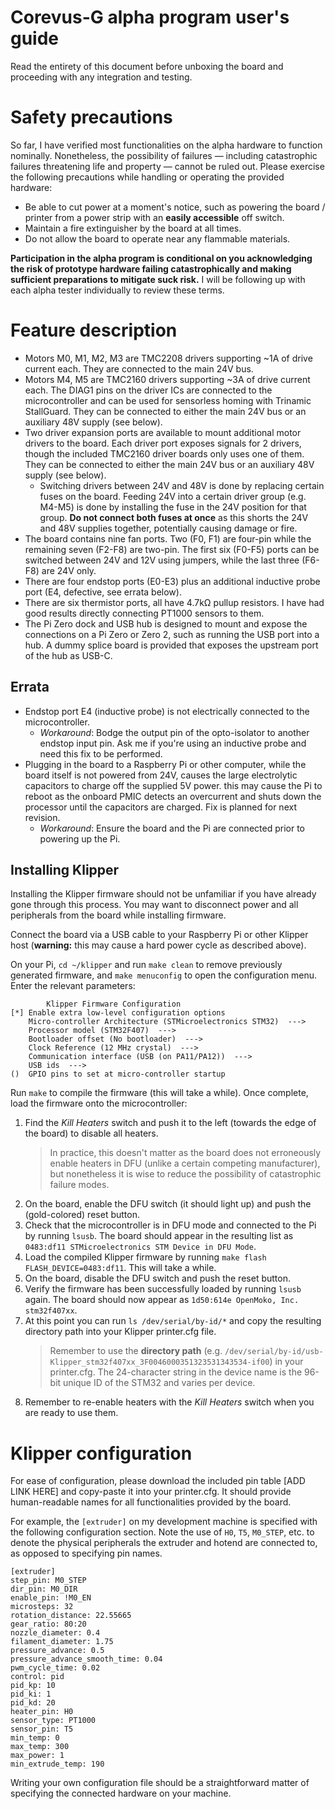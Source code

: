 # Corevus-G alpha program user's guide
Read the entirety of this document before unboxing the board and proceeding with any integration and testing.

# Safety precautions
So far, I have verified most functionalities on the alpha hardware to function nominally. Nonetheless, the possibility of failures — including catastrophic failures threatening life and property — cannot be ruled out. Please exercise the following precautions while handling or operating the provided hardware:
* Be able to cut power at a moment's notice, such as powering the board / printer from a power strip with an **easily accessible** off switch.
* Maintain a fire extinguisher by the board at all times.
* Do not allow the board to operate near any flammable materials.

**Participation in the alpha program is conditional on you acknowledging the risk of prototype hardware failing catastrophically and making sufficient preparations to mitigate suck risk.** I will be following up with each alpha tester individually to review these terms.

# Feature description

- Motors M0, M1, M2, M3 are TMC2208 drivers supporting ~1A of drive current each. They are connected to the main 24V bus.
- Motors M4, M5 are TMC2160 drivers supporting ~3A of drive current each. The DIAG1 pins on the driver ICs are connected to the microcontroller and can be used for sensorless homing with Trinamic StallGuard. They can be connected to either the main 24V bus or an auxiliary 48V supply (see below).
- Two driver expansion ports are available to mount additional motor drivers to the board. Each driver port exposes signals for 2 drivers, though the included TMC2160 driver boards only uses one of them. They can be connected to either the main 24V bus or an auxiliary 48V supply (see below).
    - Switching drivers between 24V and 48V is done by replacing certain fuses on the board. Feeding 24V into a certain driver group (e.g. M4-M5) is done by installing the fuse in the 24V position for that group. **Do not connect both fuses at once** as this shorts the 24V and 48V supplies together, potentially causing damage or fire.
- The board contains nine fan ports. Two (F0, F1) are four-pin while the remaining seven (F2-F8) are two-pin. The first six (F0-F5) ports can be switched between 24V and 12V using jumpers, while the last three (F6-F8) are 24V only.
- There are four endstop ports (E0-E3) plus an additional inductive probe port (E4, defective, see errata below).
- There are six thermistor ports, all have 4.7kΩ pullup resistors. I have had good results directly connecting PT1000 sensors to them.
- The Pi Zero dock and USB hub is designed to mount and expose the connections on a Pi Zero or Zero 2, such as running the USB port into a hub. A dummy splice board is provided that exposes the upstream port of the hub as USB-C.

## Errata
- Endstop port E4 (inductive probe) is not electrically connected to the microcontroller.
    - _Workaround_: Bodge the output pin of the opto-isolator to another endstop input pin. Ask me if you're using an inductive probe and need this fix to be performed.
- Plugging in the board to a Raspberry Pi or other computer, while the board itself is not powered from 24V, causes the large electrolytic capacitors to charge off the supplied 5V power. this may cause the Pi to reboot as the onboard PMIC detects an overcurrent and shuts down the processor until the capacitors are charged. Fix is planned for next revision.
    - _Workaround_: Ensure the board and the Pi are connected prior to powering up the Pi.  
## Installing Klipper

Installing the Klipper firmware should not be unfamiliar if you have already gone through this process. You may want to disconnect power and all peripherals from the board while installing firmware.

Connect the board via a USB cable to your Raspberry Pi or other Klipper host (**warning:** this may cause a hard power cycle as described above).

On your Pi, `cd ~/klipper` and run `make clean` to remove previously generated firmware, and `make menuconfig` to open the configuration menu. Enter the relevant parameters:
```
        Klipper Firmware Configuration
[*] Enable extra low-level configuration options
    Micro-controller Architecture (STMicroelectronics STM32)  --->
    Processor model (STM32F407)  --->
    Bootloader offset (No bootloader)  --->
    Clock Reference (12 MHz crystal)  --->
    Communication interface (USB (on PA11/PA12))  --->
    USB ids  --->
()  GPIO pins to set at micro-controller startup
```
Run `make` to compile the firmware (this will take a while). Once complete, load the firmware onto the microcontroller:
1. Find the _Kill Heaters_ switch and push it to the left (towards the edge of the board) to disable all heaters. 
    >In practice, this doesn't matter as the board does not erroneously enable heaters in DFU (unlike a certain competing manufacturer), but nonetheless it is wise to reduce the possibility of catastrophic failure modes.
2. On the board, enable the DFU switch (it should light up) and push the (gold-colored) reset button.
3. Check that the microcontroller is in DFU mode and connected to the Pi by running `lsusb`. The board should appear in the resulting list as `0483:df11 STMicroelectronics STM Device in DFU Mode`.
4. Load the compiled Klipper firmware by running `make flash FLASH_DEVICE=0483:df11`. This will take a while.
5. On the board, disable the DFU switch and push the reset button.
6. Verify the firmware has been successfully loaded by running `lsusb` again. The board should now appear as `1d50:614e OpenMoko, Inc. stm32f407xx`.
7. At this point you can run `ls /dev/serial/by-id/*` and copy the resulting directory path into your Klipper printer.cfg file.
    > Remember to use the **directory path** (e.g. `/dev/serial/by-id/usb-Klipper_stm32f407xx_3F0046000351323531343534-if00`) in your printer.cfg. The 24-character string in the device name is the 96-bit unique ID of the STM32 and varies per device.
8. Remember to re-enable heaters with the _Kill Heaters_ switch when you are ready to use them.

# Klipper configuration
For ease of configuration, please download the included pin table [ADD LINK HERE] and copy-paste it into your printer.cfg. It should provide human-readable names for all functionalities provided by the board.

For example, the `[extruder]` on my development machine is specified with the following configuration section. Note the use of `H0`, `T5`, `M0_STEP`, etc. to denote the physical peripherals the extruder and hotend are connected to, as opposed to specifying pin names. 
```
[extruder]
step_pin: M0_STEP
dir_pin: M0_DIR
enable_pin: !M0_EN
microsteps: 32
rotation_distance: 22.55665 
gear_ratio: 80:20
nozzle_diameter: 0.4
filament_diameter: 1.75
pressure_advance: 0.5
pressure_advance_smooth_time: 0.04
pwm_cycle_time: 0.02
control: pid
pid_kp: 10
pid_ki: 1
pid_kd: 20
heater_pin: H0
sensor_type: PT1000
sensor_pin: T5
min_temp: 0
max_temp: 300
max_power: 1
min_extrude_temp: 190
```
Writing your own configuration file should be a straightforward matter of specifying the connected hardware on your machine.
